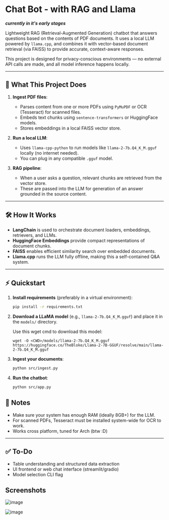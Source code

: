 # Chat Bot - with RAG and Llama
***currently in it's early stages***

Lightweight RAG (Retrieval-Augmented Generation) chatbot that answers questions based on the contents of PDF documents. It uses a local LLM powered by `llama.cpp`, and combines it with vector-based document retrieval (via FAISS) to provide accurate, context-aware responses.

This project is designed for privacy-conscious environments — no external API calls are made, and all model inference happens locally.

---

## 🧩 What This Project Does

1. **Ingest PDF files**: 
   - Parses content from one or more PDFs using `PyMuPDF` or OCR (Tesseract) for scanned files.
   - Embeds text chunks using `sentence-transformers` or HuggingFace models.
   - Stores embeddings in a local FAISS vector store.

2. **Run a local LLM**: 
   - Uses `llama-cpp-python` to run models like `llama-2-7b.Q4_K_M.gguf` locally (no internet needed).
   - You can plug in any compatible `.gguf` model.

3. **RAG pipeline**: 
   - When a user asks a question, relevant chunks are retrieved from the vector store.
   - These are passed into the LLM for generation of an answer grounded in the source content.

---

## 🛠️ How It Works

- **LangChain** is used to orchestrate document loaders, embeddings, retrievers, and LLMs.
- **HuggingFace Embeddings** provide compact representations of document chunks.
- **FAISS** enables efficient similarity search over embedded documents.
- **Llama.cpp** runs the LLM fully offline, making this a self-contained Q&A system.

---

## ⚡ Quickstart

1. **Install requirements** (preferably in a virtual environment):

   ```bash
   pip install -r requirements.txt
   ```

2. **Download a LLaMA model** (e.g., `llama-2-7b.Q4_K_M.gguf`) and place it in the `models/` directory.
   
   Use this wget cmd to download this model:
   ```
   wget -O <CWD>/models/llama-2-7b.Q4_K_M.gguf https://huggingface.co/TheBloke/Llama-2-7B-GGUF/resolve/main/llama-2-7b.Q4_K_M.gguf

3. **Ingest your documents**:

   ```bash
   python src/ingest.py
   ```

4. **Run the chatbot**:

   ```bash
   python src/app.py
   ```



## 📌 Notes

- Make sure your system has enough RAM (ideally 8GB+) for the LLM.
- For scanned PDFs, Tesseract must be installed system-wide for OCR to work.
- Works cross platform, tuned for Arch (btw :D)

---

## ✅ To-Do


- Table understanding and structured data extraction
- UI frontend or web chat interface (streamlit/gradio)
- Model selection CLI flag

## Screenshots
![image](https://github.com/user-attachments/assets/2f17e3ee-bbc0-434d-8e85-bbc4eef0b947)


![image](https://github.com/user-attachments/assets/8d22ad32-ae0e-45d2-a7df-5cca2dc68885)

